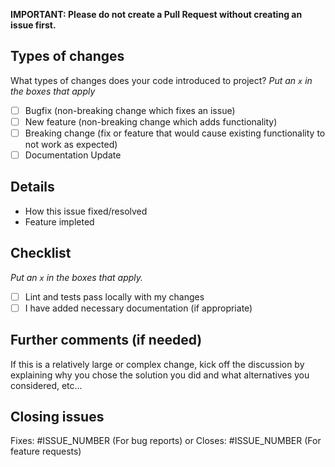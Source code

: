 **IMPORTANT: Please do not create a Pull Request without creating an issue first.**

<!-- Make sure to add issue no in Title. -->

## Types of changes

What types of changes does your code introduced to project?
_Put an `x` in the boxes that apply_

- [ ] Bugfix (non-breaking change which fixes an issue)
- [ ] New feature (non-breaking change which adds functionality)
- [ ] Breaking change (fix or feature that would cause existing functionality to not work as expected)
- [ ] Documentation Update

## Details

- How this issue fixed/resolved
- Feature impleted

## Checklist

_Put an `x` in the boxes that apply._

- [ ] Lint and tests pass locally with my changes
- [ ] I have added necessary documentation (if appropriate)

## Further comments (if needed)

If this is a relatively large or complex change, kick off the discussion by explaining why you chose the solution you did and what alternatives you considered, etc...

## Closing issues
  
Fixes: #ISSUE_NUMBER (For bug reports)
or 
Closes: #ISSUE_NUMBER (For feature requests)
